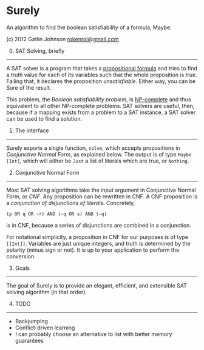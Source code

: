 Surely
===

An algorithm to find the boolean satisfiability of a formula, Maybe.

(c) 2012 Gatlin Johnson <rokenrol@gmail.com>

0. SAT Solving, briefly
---

A SAT solver is a program that takes a [propositional formula][1] and tries to
find a truth value for each of its variables such that the whole proposition is
true. Failing that, it declares the proposition *unsatisfiable*. Either way,
you can be Sure of the result.

This problem, the *Boolean satisfiability problem*, is [NP-complete][2] and
thus equivalent to all other NP-complete problems. SAT solvers are useful,
then, because if a mapping exists from a problem to a SAT instance, a SAT
solver can be used to find a solution.

1. The interface
---

Surely exports a single function, `solve`, which accepts propositions in
*Conjunctive Normal Form*, as explained below. The output is of type `Maybe
[Int]`, which will either be `Just` a list of literals which are true, or
`Nothing`.

2. Conjunctive Normal Form
---
Most SAT solving algorithms take the input argument in Conjunctive Normal Form,
or *CNF*. Any proposition can be rewritten in CNF. A CNF proposition is a
*conjunction of disjunctions of literals.* Concretely,

    (p OR q OR -r) AND (-q OR s) AND (-q)

is in CNF, because a series of disjunctions are combined in a conjunction.

For notational simplicity, a proposition in CNF for our purposes is of type
`[[Int]]`. Variables are just unique integers, and truth is determined by the
polarity (minus sign or not). It is up to your application to perform the
conversion.

3. Goals
---

The goal of Surely is to provide an elegant, efficient, and extensible SAT
solving algorithm (in that order).

4. TODO
---

- Backjumping
- Conflict-driven learning
- I can probably choose an alternative to list with better memory guarantees

[1]: http://en.wikipedia.org/wiki/Propositional_calculus
[2]: http://en.wikipedia.org/wiki/NP-complete
